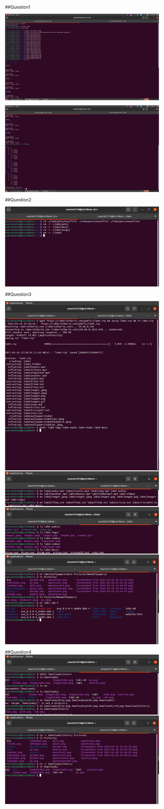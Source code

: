 ##Question1

![Image1](../images/lab41q1.png)

![Image2](../images/lab41q1p2.png)

##Question2

![Image3](../images/lab41q2.png)

##Question3

![Image4](../images/lab41q3p1.png)
![Image5](../images/lab41q3p2.png)
![Image6](../images/lab4q3p3.png)
![Images7](../images/lab4q3p4.png)

##Question4
![Image8](../images/lab4q4p1.png)
![Image9](../images/lab4q4p2.png)
